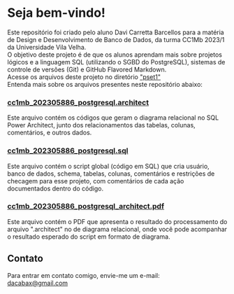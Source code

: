# Seja bem-vindo!
Este repositório foi criado pelo aluno Davi Carretta Barcellos para a matéria de Design e Desenvolvimento de Banco de Dados, da turma CC1Mb 2023/1 da Universidade Vila Velha. <br>
O objetivo deste projeto é de que os alunos aprendam mais sobre projetos lógicos e a linguagem SQL (utilizando o SGBD do PostgreSQL), sistemas de controle de versões (Git) e GitHub Flavored Markdown. <br>
Acesse os arquivos deste projeto no diretório ["pset1"](https://github.com/davicarretta/uvv_bd1_cc1mb/tree/main/pset1) <br>
Entenda mais sobre os arquivos presentes neste repositório abaixo:
### [cc1mb_202305886_postgresql.architect](https://github.com/davicarretta/uvv_bd1_cc1mb/blob/main/pset1/cc1mb_202305886_postgresql.architect)
Este arquivo contém os códigos que geram o diagrama relacional no SQL Power Architect, junto dos relacionamentos das tabelas, colunas, comentários, e outros dados.
### [cc1mb_202305886_postgresql.sql](https://github.com/davicarretta/uvv_bd1_cc1mb/blob/main/pset1/cc1mb_202305886_postgresql.sql)
Este arquivo contém o script global (código em SQL) que cria usuário, banco de dados, schema, tabelas, colunas, comentários e restrições de checagem para esse projeto, com comentários de cada ação documentados dentro do código.
### [cc1mb_202305886_postgresql_architect.pdf](https://github.com/davicarretta/uvv_bd1_cc1mb/blob/main/pset1/cc1mb_202305886_postgresql_architect.pdf)
Este arquivo contém o PDF que apresenta o resultado do processamento do arquivo ".architect" no de diagrama relacional, onde você pode acompanhar o resultado esperado do script em formato de diagrama. 
## Contato
Para entrar em contato comigo, envie-me um e-mail: <br>
dacabax@gmail.com
